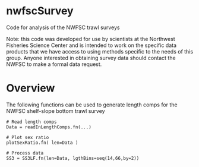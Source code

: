nwfscSurvey
===========

Code for analysis of the NWFSC trawl surveys

Note: this code was developed for use by scientists at the Northwest Fisheries Science Center and is intended to work on the specific data products that we have access to using methods specific to the needs of this group. Anyone interested in obtaining survey data should contact the NWFSC to make a formal data request.

Overview
=============



The following functions can be used to generate length comps for the NWFSC shelf-slope bottom trawl survey

    

	# Read length comps
	Data = readInLengthComps.fn(...)
    
	# Plot sex ratio
	plotSexRatio.fn( len=Data )
    
	# Process data
	SS3 = SS3LF.fn(len=Data, lgthBins=seq(14,66,by=2))

